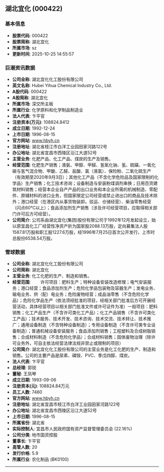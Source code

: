 ## 湖北宜化 (000422)

### 基本信息

- **股票代码**: 000422
- **股票简称**: 湖北宜化
- **所属市场**: sz
- **更新时间**: 2025-10-25 14:55:57

### 巨潮资讯数据

- **公司全称**: 湖北宜化化工股份有限公司
- **英文名称**: Hubei Yihua Chemical Industry Co., Ltd.
- **A股代码**: 000422
- **A股简称**: 湖北宜化
- **所属市场**: 深交所主板
- **所属行业**: 化学原料和化学制品制造业
- **法人代表**: 卞平官
- **注册资本(万元)**: 108824.8412
- **成立日期**: 1992-12-24
- **上市日期**: 1996-08-15
- **官方网站**: www.hbyh.cn
- **注册地址**: 湖北省枝江市白洋工业园田家河路122号
- **办公地址**: 湖北省宜昌市西陵区沿江大道52号
- **主营业务**: 化肥产品、化工产品、煤炭的生产及销售。
- **经营范围**: 化肥生产销售；液氨、甲醇、甲醛、氢氧化钠、氢、硫磺、一氧化碳与氢气混合物、甲酸、乙醛、盐酸、氯（液氯）、保险粉、二氧化硫生产（有效期至2020年9月3日）；其他化工产品（不含化学危险品及国家限制的化学品）生产销售；化工技术咨询；设备制造与安装粉煤调剂串换；日用百货建筑材料销售；经营本企业自产产品的出口业务和本企业所需的机械制造、零配件、原辅材料的进口业务，但国家限定公司经营或禁止进出口的商品及技术除外；港口经营（在港区内从事货物装卸。驳运、仓储经营）、柴油零售经营（闪点60℃以上）；食品添加剂生产销售（涉及许可经营项目，应取得相关部门许可后方可经营）。
- **公司简介**: 公司系由湖北宜化(集团)股份有限公司于1992年12月发起设立，始以原宜昌化工厂经营性净资产折为国家股2088.13万股，定向募集法人股1587.81万股和职工股1227.6万股，经1996年7月25日首次公开发行，上市时总股份6538.54万股。

### 雪球数据

- **公司全称**: 湖北宜化化工股份有限公司
- **公司简称**: 湖北宜化
- **主营业务**: 化工化肥的生产、制造和销售。
- **经营范围**: 　　许可项目：肥料生产；特种设备安装改造修理；电气安装服务；港口经营；食品添加剂生产；危险化学品包装物及容器生产；发电业务、输电业务、供（配）电业务；危险废物经营；成品油零售（不含危险化学品）；危险化学品生产（依法须经批准的项目，经相关部门批准后方可开展经营活动，具体经营项目以相关部门批准文件或许可证件为准）一般项目：肥料销售；化工产品生产（不含许可类化工产品）；化工产品销售（不含许可类化工产品）；技术服务、技术开发、技术咨询、技术交流、技术转让、技术推广；通用设备制造（不含特种设备制造）；专用设备制造（不含许可类专业设备制造）；普通机械设备安装服务；食品添加剂销售；工程塑料及合成树脂销售；合成材料制造（不含危险化学品）；合成材料销售；固体废物治理（除许可业务外，可自主依法经营法律法规非禁止或限制的项目）
- **公司简介**: 湖北宜化化工股份有限公司的主营业务是化工化肥的生产、制造和销售。公司的主要产品是尿素、磷铵、PVC、季戊四醇、煤炭。
- **法人代表**: 卞平官
- **总经理**: 郭锐
- **董秘**: 王凤琴
- **成立日期**: 1993-09-06
- **注册资本(元)**: 108824.84万元
- **员工人数**: 7460
- **官方网站**: www.hbyh.cn
- **注册地址**: 湖北省宜昌市枝江市白洋工业园田家河路122号
- **办公地址**: 湖北省宜昌市西陵区沿江大道52号
- **上市日期**: 1996-08-15
- **所属省份**: 湖北省
- **实际控制人**: 宜昌市人民政府国有资产监督管理委员会 (22.16%)
- **公司分类**: 地市国资控股
- **董事长**: 卞平官
- **高管人数**: 20
- **发行价格**: 5.9
- **所属行业**: 农化制品 (BK0100)

---